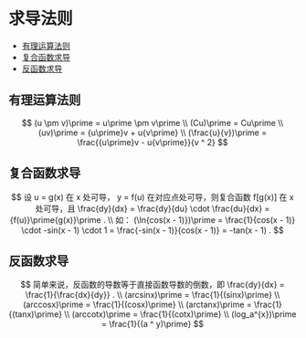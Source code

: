# 求导法则

* [有理运算法则](#有理运算法则)
* [复合函数求导](#复合函数求导)
* [反函数求导](#反函数求导)

## 有理运算法则

$$
(u \pm v)\prime = u\prime \pm v\prime
\\
(Cu)\prime = Cu\prime
\\
(uv)\prime = {u\prime}v + u{v\prime}
\\
(\frac{u}{v})\prime = \frac{{u\prime}v - u{v\prime}}{v ^ 2}
$$

## 复合函数求导

$$
设 u = g(x) 在 x 处可导， y = f(u) 在对应点处可导，则复合函数 f[g(x)] 在 x 处可导，且 \frac{dy}{dx} = \frac{dy}{du} \cdot \frac{du}{dx} = {f(u)}\prime{g(x)}\prime .
\\
如： (\ln{cos(x - 1)})\prime = \frac{1}{cos(x - 1)} \cdot -sin(x - 1) \cdot 1 = \frac{-sin(x - 1)}{cos(x - 1)} = -tan(x - 1) .
$$

## 反函数求导

$$
简单来说，反函数的导数等于直接函数导数的倒数，即 \frac{dy}{dx} = \frac{1}{\frac{dx}{dy}} .
\\
(arcsinx)\prime = \frac{1}{(sinx)\prime}
\\
(arccosx)\prime = \frac{1}{(cosx)\prime}
\\
(arctanx)\prime = \frac{1}{(tanx)\prime}
\\
(arccotx)\prime = \frac{1}{(cotx)\prime}
\\
(log_a^{x})\prime = \frac{1}{(a ^ y)\prime}
$$



